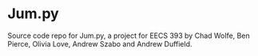 # Jum.py
Source code repo for Jum.py, a project for EECS 393 by Chad Wolfe, Ben Pierce, Olivia Love, Andrew Szabo and Andrew Duffield.   